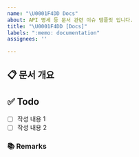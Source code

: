 ```yaml
---
name: "\U0001F4DD Docs"
about: API 명세 등 문서 관련 이슈 템플릿 입니다.
title: "\U0001F4DD [Docs]"
labels: ":memo: documentation"
assignees: ''

---
```


## 📋 문서 개요
<!-- 문서화한 내용 또는 변경사항을 적습니다. -->

## ✅ Todo
- [ ] 작성 내용 1
- [ ] 작성 내용 2

### 📚 Remarks
<!-- 비고사항이 있었다면 적습니다. -->
